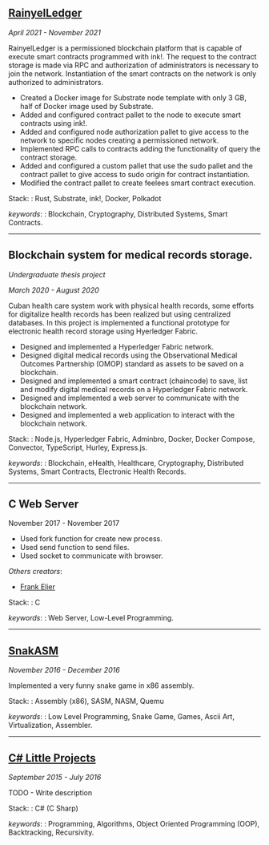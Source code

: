 ## [**RainyelLedger**][13905224447409724230]

*April 2021 - November 2021*

RainyelLedger is a permissioned blockchain platform that is capable of execute smart 
contracts programmed with ink!. The request to the contract storage is made via RPC and authorization of administrators is necessary to join the network. Instantiation of the smart contracts on the network is only authorized to administrators.

- Created a Docker image for Substrate node template with only 3 GB, half of Docker image used by Substrate.
- Added and configured contract pallet to the node to execute smart contracts using ink!.
- Added and configured node authorization pallet to give access to the network to specific nodes creating a permissioned network.
- Implemented RPC calls to contracts adding the functionality of query the contract storage.
- Added and configured a custom pallet that use the sudo pallet and the contract pallet to give access to sudo origin for contract instantiation.
- Modified the contract pallet to create feelees smart contract execution.

Stack:
: Rust, Substrate, ink!, Docker, Polkadot

*keywords*:
: Blockchain, Cryptography, Distributed Systems, Smart Contracts.

---

## **Blockchain system for medical records storage.**

*Undergraduate thesis project*

*March 2020 - August 2020*

Cuban health care system work with physical health records, some efforts for digitalize health records has been realized but using centralized databases. In this project is implemented a functional prototype for electronic health record storage using Hyerledger Fabric.
<!-- // todo explain how it work -->

- Designed and implemented a Hyperledger Fabric network.
- Designed digital medical records using the Observational Medical Outcomes Partnership (OMOP) standard as assets to be saved on a blockchain.
- Designed and implemented a smart contract (chaincode) to save, list and modify digital medical records on a Hyperledger Fabric network.
- Designed and implemented a web server to communicate with the blockchain network.
- Designed and implemented a web application to interact with the blockchain network.

<!--explain better, add more specific tasks, create a wrapper for fabric sdk for example-->

Stack:
: Node.js, Hyperledger Fabric, Adminbro, Docker, Docker Compose, Convector, TypeScript, Hurley, Express.js.

*keywords*:
: Blockchain, eHealth, Healthcare, Cryptography, Distributed Systems, Smart Contracts, Electronic Health Records.

---

## **C Web Server**

November 2017 - November 2017

- Used fork function for create new process.
- Used send function to send files.
- Used socket to communicate with browser.

*Others creators*:

- [Frank Elier][3328656759977950433]

Stack:
: C

*keywords*:
: Web Server, Low-Level Programming.

---

## [**SnakASM**][12842347626545791369]

*November 2016 - December 2016*

Implemented a very funny snake game in x86 assembly.

Stack:
: Assembly (x86), SASM, NASM, Quemu

*keywords*:
: Low Level Programming, Snake Game, Games, Ascii Art, Virtualization, Assembler.

---

## [**C# Little Projects**][8791188603468496344]

*September 2015 - July 2016*

TODO - Write description

Stack:
: C# (C Sharp)

*keywords*:
: Programming, Algorithms, Object Oriented Programming (OOP), Backtracking, Recursivity.

[13905224447409724230]: https://github.com/rayniel95/rainyelcert-node
[8791188603468496344]: https://github.com/rayniel95/c-sharp-little-projects
[12842347626545791369]: https://github.com/rayniel95/SnakAsm-Rayniel-Ramos-Gonzalez-C212
[3328656759977950433]: https://www.linkedin.com/in/frank-elier-71b744189/